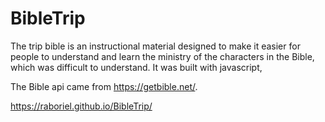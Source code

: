 # BibleTrip
The trip bible is an instructional material designed to make it easier for people to understand and learn the ministry of the characters in the Bible, which was difficult to understand. It was built with javascript, 

The Bible api came from https://getbible.net/.

https://raboriel.github.io/BibleTrip/
